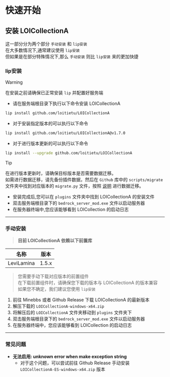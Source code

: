 # 快速开始

## 安装 LOICollectionA

这一部分分为两个部分 `手动安装` 和 `lip安装`  
在大多数情况下,通常建议使用 `lip安装`  
但如果是在部分特殊情况下,那么 `手动安装` 则比 `lip安装` 来的更加快捷

### lip安装

> [!WARNING]
> 在安装之前请确保已正常安装 `lip` 并配置好服务端

- 请在服务端根目录下执行以下命令安装 LOICollectionA

```bash
lip install github.com/loitietu/LOICollectionA
```

- 对于安装指定版本的可以执行以下命令

```bash
lip install github.com/loitietu/LOICollectionA@v1.7.0
```

- 对于进行版本更新的可以执行以下命令

```bash
lip install --upgrade github.com/loitietu/LOICollectionA
```

> [!TIP]
> 在进行版本更新时，请确保目标版本是否需要数据迁移。  
> 如需进行数据迁移，请先备份插件数据，然后在 `Github` 库中的 `scripts/migrate` 文件夹中找到对应版本的 `migrate.py` 文件，按照 [说明](../course/migrate.md) 进行数据迁移。

- 安装完成后,您可以在 `plugins` 文件夹中找到 LOICollectionA 的安装文件
- 双击服务端根目录下的 `bedrock_server_mod.exe` 文件以启动服务器
- 在服务器终端中,您应该能够看到 LOICollection 的启动日志

---

### 手动安装

> **目前 LOICollectionA 依赖以下前置库**

| 名称 | 版本 |
| --- | --- |
| LeviLamina | 1.5.x |

> 您需要手动下载对应版本的前置组件  
> 在下载前置组件时，请确保您下载的版本与 LOICollectionA 的版本兼容  
> 如果您不确定，我们建议您使用 `lip安装`

1. 前往 Minebbs 或者 Github Release 下载 LOICollectionA 的最新版本
2. 解压下载的 `LOICollectionA-windows-x64.zip`
3. 将解压后的 `LOICollectionA` 文件夹移动到 `plugins` 文件夹下
4. 双击服务端根目录下的 `bedrock_server_mod.exe` 文件以启动服务器
5. 在服务器终端中，您应该能够看到 LOICollection 的启动日志

---

### 常见问题

- **无法启用: unknown error when make exception string**
  - 对于这个问题，可以尝试前往 Github Release 手动安装 `LOICollectionA-ES-windows-x64.zip` 版本
